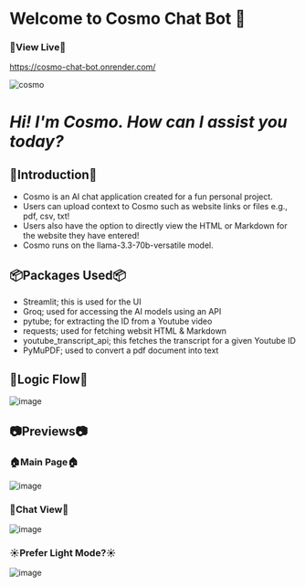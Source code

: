 # Welcome to Cosmo Chat Bot 🥳

### 🚀View Live🚀
https://cosmo-chat-bot.onrender.com/

![cosmo](https://github.com/user-attachments/assets/36f0f914-0296-49c3-9440-eb463563b6a8)

# _Hi! I'm Cosmo. How can I assist you today?_

## 👋Introduction👋
- Cosmo is an AI chat application created for a fun personal project.
- Users can upload context to Cosmo such as website links or files e.g., pdf, csv, txt!
- Users also have the option to directly view the HTML or Markdown for the website they have entered!
- Cosmo runs on the llama-3.3-70b-versatile model.

## 📦Packages Used📦
- Streamlit; this is used for the UI
- Groq; used for accessing the AI models using an API
- pytube; for extracting the ID from a Youtube video
- requests; used for fetching websit HTML & Markdown
- youtube_transcript_api; this fetches the transcript for a given Youtube ID
- PyMuPDF; used to convert a pdf document into text 

## 🧠Logic Flow🧠
![image](https://github.com/user-attachments/assets/77c9a029-0dcc-403a-a8d1-abdee8d6cdbc)


## 📷Previews📷
### 🏠Main Page🏠
![image](https://github.com/user-attachments/assets/6b497aac-f242-4d99-8754-92746bfdada6)



### 💭Chat View💭
![image](https://github.com/user-attachments/assets/21dc29e0-43dc-4295-906e-88a161ab9980)


### ☀️Prefer Light Mode?☀️
![image](https://github.com/user-attachments/assets/dbcd15e3-7884-42cf-a343-09bca6d20af5)




